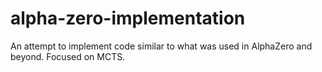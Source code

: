 # alpha-zero-implementation
An attempt to implement code similar to what was used in AlphaZero and beyond. Focused on MCTS.
